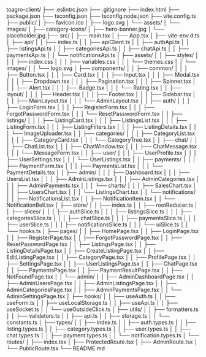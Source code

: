 <!-- # React + TypeScript + Vite

This template provides a minimal setup to get React working in Vite with HMR and some ESLint rules.

Currently, two official plugins are available:

- [@vitejs/plugin-react](https://github.com/vitejs/vite-plugin-react/blob/main/packages/plugin-react) uses [Babel](https://babeljs.io/) for Fast Refresh
- [@vitejs/plugin-react-swc](https://github.com/vitejs/vite-plugin-react/blob/main/packages/plugin-react-swc) uses [SWC](https://swc.rs/) for Fast Refresh

## Expanding the ESLint configuration

If you are developing a production application, we recommend updating the configuration to enable type-aware lint rules:

```js
export default tseslint.config({
  extends: [
    // Remove ...tseslint.configs.recommended and replace with this
    ...tseslint.configs.recommendedTypeChecked,
    // Alternatively, use this for stricter rules
    ...tseslint.configs.strictTypeChecked,
    // Optionally, add this for stylistic rules
    ...tseslint.configs.stylisticTypeChecked,
  ],
  languageOptions: {
    // other options...
    parserOptions: {
      project: ['./tsconfig.node.json', './tsconfig.app.json'],
      tsconfigRootDir: import.meta.dirname,
    },
  },
})
```

You can also install [eslint-plugin-react-x](https://github.com/Rel1cx/eslint-react/tree/main/packages/plugins/eslint-plugin-react-x) and [eslint-plugin-react-dom](https://github.com/Rel1cx/eslint-react/tree/main/packages/plugins/eslint-plugin-react-dom) for React-specific lint rules:

```js
// eslint.config.js
import reactX from 'eslint-plugin-react-x'
import reactDom from 'eslint-plugin-react-dom'

export default tseslint.config({
  plugins: {
    // Add the react-x and react-dom plugins
    'react-x': reactX,
    'react-dom': reactDom,
  },
  rules: {
    // other rules...
    // Enable its recommended typescript rules
    ...reactX.configs['recommended-typescript'].rules,
    ...reactDom.configs.recommended.rules,
  },
})
``` -->

toagro-client/
├── .eslintrc.json
├── .gitignore
├── index.html
├── package.json
├── tsconfig.json
├── tsconfig.node.json
├── vite.config.ts
├── public/
│   ├── favicon.ico
│   ├── logo.svg
│   └── assets/
│       └── images/
│           ├── category-icons/
│           ├── hero-banner.jpg
│           └── placeholder.jpg
├── src/
│   ├── main.tsx
│   ├── App.tsx
│   ├── vite-env.d.ts
│   ├── api/
│   │   ├── index.ts
│   │   ├── apiClient.ts
│   │   ├── authApi.ts
│   │   ├── listingsApi.ts
│   │   ├── categoriesApi.ts
│   │   ├── chatApi.ts
│   │   ├── paymentsApi.ts
│   │   └── notificationsApi.ts
│   ├── assets/
│   │   ├── styles/
│   │   │   ├── index.css
│   │   │   ├── variables.css
│   │   │   └── themes.css
│   │   └── images/
│   │       └── logo.svg
│   ├── components/
│   │   ├── common/
│   │   │   ├── Button.tsx
│   │   │   ├── Card.tsx
│   │   │   ├── Input.tsx
│   │   │   ├── Modal.tsx
│   │   │   ├── Dropdown.tsx
│   │   │   ├── Pagination.tsx
│   │   │   ├── Spinner.tsx
│   │   │   ├── Alert.tsx
│   │   │   ├── Badge.tsx
│   │   │   └── Rating.tsx
│   │   ├── layout/
│   │   │   ├── Header.tsx
│   │   │   ├── Footer.tsx
│   │   │   ├── Sidebar.tsx
│   │   │   ├── MainLayout.tsx
│   │   │   └── AdminLayout.tsx
│   │   ├── auth/
│   │   │   ├── LoginForm.tsx
│   │   │   ├── RegisterForm.tsx
│   │   │   ├── ForgotPasswordForm.tsx
│   │   │   └── ResetPasswordForm.tsx
│   │   ├── listings/
│   │   │   ├── ListingCard.tsx
│   │   │   ├── ListingsList.tsx
│   │   │   ├── ListingForm.tsx
│   │   │   ├── ListingFilters.tsx
│   │   │   ├── ListingDetails.tsx
│   │   │   └── ImageUploader.tsx
│   │   ├── categories/
│   │   │   ├── CategoryList.tsx
│   │   │   ├── CategoryCard.tsx
│   │   │   └── CategoryTree.tsx
│   │   ├── chat/
│   │   │   ├── ChatList.tsx
│   │   │   ├── ChatWindow.tsx
│   │   │   ├── ChatMessage.tsx
│   │   │   └── MessageForm.tsx
│   │   ├── user/
│   │   │   ├── UserProfile.tsx
│   │   │   ├── UserSettings.tsx
│   │   │   └── UserListings.tsx
│   │   ├── payments/
│   │   │   ├── PaymentForm.tsx
│   │   │   ├── PaymentsList.tsx
│   │   │   └── PaymentDetails.tsx
│   │   ├── admin/
│   │   │   ├── Dashboard.tsx
│   │   │   ├── UsersList.tsx
│   │   │   ├── AdminListings.tsx
│   │   │   ├── AdminCategories.tsx
│   │   │   ├── AdminPayments.tsx
│   │   │   └── charts/
│   │   │       ├── SalesChart.tsx
│   │   │       ├── UsersChart.tsx
│   │   │       └── ListingsChart.tsx
│   │   └── notifications/
│   │       ├── NotificationsList.tsx
│   │       ├── NotificationItem.tsx
│   │       └── NotificationBell.tsx
│   ├── store/
│   │   ├── index.ts
│   │   ├── rootReducer.ts
│   │   ├── slices/
│   │   │   ├── authSlice.ts
│   │   │   ├── listingsSlice.ts
│   │   │   ├── categoriesSlice.ts
│   │   │   ├── chatSlice.ts
│   │   │   ├── paymentsSlice.ts
│   │   │   ├── userSlice.ts
│   │   │   ├── notificationsSlice.ts
│   │   │   └── uiSlice.ts
│   │   └── hooks.ts
│   ├── pages/
│   │   ├── HomePage.tsx
│   │   ├── LoginPage.tsx
│   │   ├── RegisterPage.tsx
│   │   ├── ForgotPasswordPage.tsx
│   │   ├── ResetPasswordPage.tsx
│   │   ├── ListingsPage.tsx
│   │   ├── ListingDetailsPage.tsx
│   │   ├── CreateListingPage.tsx
│   │   ├── EditListingPage.tsx
│   │   ├── CategoryPage.tsx
│   │   ├── ProfilePage.tsx
│   │   ├── SettingsPage.tsx
│   │   ├── UserListingsPage.tsx
│   │   ├── ChatPage.tsx
│   │   ├── PaymentsPage.tsx
│   │   ├── PaymentResultPage.tsx
│   │   ├── NotFoundPage.tsx
│   │   └── admin/
│   │       ├── AdminDashboardPage.tsx
│   │       ├── AdminUsersPage.tsx
│   │       ├── AdminListingsPage.tsx
│   │       ├── AdminCategoriesPage.tsx
│   │       ├── AdminPaymentsPage.tsx
│   │       └── AdminSettingsPage.tsx
│   ├── hooks/
│   │   ├── useAuth.ts
│   │   ├── useForm.ts
│   │   ├── useLocalStorage.ts
│   │   ├── useApi.ts
│   │   ├── useSocket.ts
│   │   └── useOutsideClick.ts
│   ├── utils/
│   │   ├── formatters.ts
│   │   ├── validators.ts
│   │   ├── api.ts
│   │   ├── storage.ts
│   │   └── constants.ts
│   ├── types/
│   │   ├── index.ts
│   │   ├── auth.types.ts
│   │   ├── listing.types.ts
│   │   ├── category.types.ts
│   │   ├── user.types.ts
│   │   ├── chat.types.ts
│   │   ├── payment.types.ts
│   │   └── notification.types.ts
│   └── routes/
│       ├── index.tsx
│       ├── ProtectedRoute.tsx
│       ├── AdminRoute.tsx
│       └── PublicRoute.tsx
└── README.md